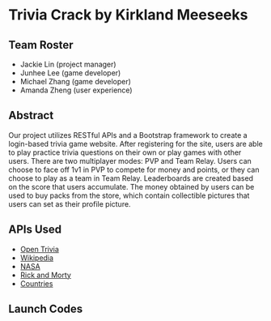 # Trivia Crack by Kirkland Meeseeks
  
## Team Roster
- Jackie Lin (project manager)  
- Junhee Lee (game developer)
- Michael Zhang (game developer)
- Amanda Zheng (user experience) 

## Abstract 
Our project utilizes RESTful APIs and a Bootstrap framework to create a login-based trivia game website. After registering for the site, users are able to play practice trivia questions on their own or play games with other users. There are two multiplayer modes: PVP and Team Relay. Users can choose to face off 1v1 in PVP to compete for money and points, or they can choose to play as a team in Team Relay. Leaderboards are created based on the score that users accumulate. The money obtained by users can be used to buy packs from the store, which contain collectible pictures that users can set as their profile picture.

## APIs Used
- [Open Trivia](https://docs.google.com/document/d/1yp2nicOExDYlrEfdvqspD17Kz5c-xMSWHudfmNjJgQ4/edit)
- [Wikipedia](https://docs.google.com/document/d/1KNf_h_Rysiftc88uZNZO4LMpAyQprUTSj-eg5CMz9a8/edit)
- [NASA]()
- [Rick and Morty](https://docs.google.com/document/d/1oK0klhp__LHP9kxb3D70cbbI46i1mMnmDMI4y1XS3B4/edit)
- [Countries](https://docs.google.com/document/d/1C-umxnBAIUzQI9kLDaXG4-YbFsiOwwRTJ5c-DXAHTRM/edit?usp=drive_web&ouid=109502819417772013933)

## Launch Codes 


